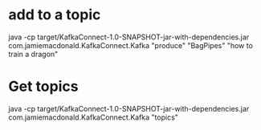 # add to a topic 
java -cp target/KafkaConnect-1.0-SNAPSHOT-jar-with-dependencies.jar com.jamiemacdonald.KafkaConnect.Kafka "produce" "BagPipes" "how to train a dragon"

# Get topics 
java -cp target/KafkaConnect-1.0-SNAPSHOT-jar-with-dependencies.jar com.jamiemacdonald.KafkaConnect.Kafka "topics"